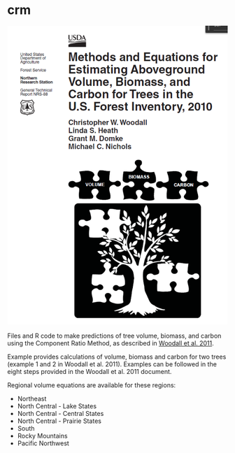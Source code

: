 # crm

![Screenshot of Woodall et al. 2011.](crm_paper.png "Screenshot of Woodall et al. 2011.")

Files and R code to make predictions of tree volume, biomass, and carbon using the Component Ratio Method, as described in [Woodall et al. 2011](https://www.nrs.fs.usda.gov/pubs/gtr/gtr_nrs88.pdf).

Example provides calculations of volume, biomass and carbon for two trees (example 1 and 2 in Woodall et al. 2011). Examples can be followed in the eight steps provided in the Woodall et al. 2011 document.

Regional volume equations are available for these regions:

* Northeast
* North Central - Lake States
* North Central - Central States
* North Central - Prairie States
* South
* Rocky Mountains
* Pacific Northwest


